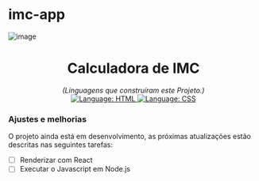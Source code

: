 # imc-app
![image](https://user-images.githubusercontent.com/97769685/152248643-f86fdf62-8798-4057-b19b-046b74d269fa.png)

<h1 align="center">
    Calculadora de IMC
</h1>

<div>
    <p align="center">
        <em>
            (Linguagens que construíram este Projeto.)<br>
        </em>
    <a href="#">
        <img src="https://img.shields.io/badge/HTML-239120?style=for-the-badge&logo=html5&logoColor=white" alt="Language: HTML">
    </a>
    <a href="#">
        <img src="https://img.shields.io/badge/CSS-239120?&style=for-the-badge&logo=css3&logoColor=white" alt="Language: CSS">
    </a>
    </p>
</div>


### Ajustes e melhorias

O projeto ainda está em desenvolvimento, as próximas atualizações estão descritas nas seguintes tarefas:

- [ ] Renderizar com React
- [ ] Executar o Javascript em Node.js
